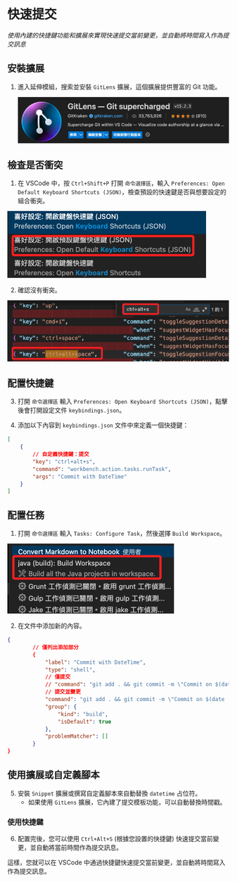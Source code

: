 # 快速提交

_使用內建的快捷鍵功能和擴展來實現快速提交當前變更，並自動將時間寫入作為提交訊息_

## 安裝擴展

1. 進入延伸模組，搜索並安裝 `GitLens` 擴展，這個擴展提供豐富的 Git 功能。

    ![](images/img_02.png)

## 檢查是否衝突

1. 在 VSCode 中，按 `Ctrl+Shift+P` 打開 `命令選擇區`，輸入 `Preferences: Open Default Keyboard Shortcuts (JSON)`，檢查預設的快速鍵是否與想要設定的組合衝突。

![](images/img_05.png)

2. 確認沒有衝突。

![](images/img_06.png)

## 配置快捷鍵

3. 打開 `命令選擇區` 輸入 `Preferences: Open Keyboard Shortcuts (JSON)`，點擊後會打開設定文件 `keybindings.json`。

4. 添加以下內容到 `keybindings.json` 文件中來定義一個快捷鍵：

```json
[
    {
        // 自定義快捷鍵：提交
        "key": "ctrl+alt+s",
        "command": "workbench.action.tasks.runTask",
        "args": "Commit with DateTime"
    }
]
```

## 配置任務

1. 打開 `命令選擇區` 輸入 `Tasks: Configure Task`，然後選擇 `Build Workspace`。

![](images/img_07.png)

2. 在文件中添加新的內容。

```json
{
        // 僅列出添加部分
        {
            "label": "Commit with DateTime",
            "type": "shell",
            // 僅提交
            // "command": "git add . && git commit -m \"Commit on $(date '+%Y-%m-%d %H:%M:%S')\"",
            // 提交並變更
            "command": "git add . && git commit -m \"Commit on $(date '+%Y-%m-%d %H:%M:%S')\" && git push",
            "group": {
                "kind": "build",
                "isDefault": true
            },
            "problemMatcher": []
        }
}
```

## 使用擴展或自定義腳本

5. 安裝 `Snippet` 擴展或撰寫自定義腳本來自動替換 `datetime` 占位符。
   - 如果使用 `GitLens` 擴展，它內建了提交模板功能，可以自動替換時間戳。

### 使用快捷鍵
6. 配置完後，您可以使用 `Ctrl+Alt+S` (根據您設置的快捷鍵) 快速提交當前變更，並自動將當前時間作為提交訊息。

這樣，您就可以在 VSCode 中通過快捷鍵快速提交當前變更，並自動將時間寫入作為提交訊息。